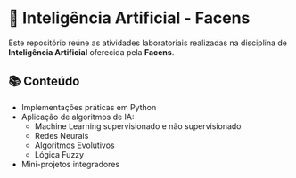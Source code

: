 # 🧠 Inteligência Artificial - Facens

Este repositório reúne as atividades laboratoriais realizadas na disciplina de **Inteligência Artificial** oferecida pela **Facens**.

## 📚 Conteúdo
- Implementações práticas em Python
- Aplicação de algoritmos de IA:
  - Machine Learning supervisionado e não supervisionado
  - Redes Neurais
  - Algoritmos Evolutivos
  - Lógica Fuzzy
- Mini-projetos integradores
